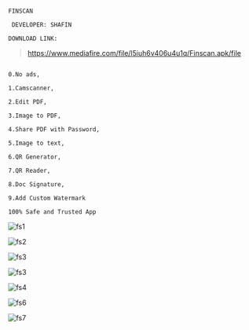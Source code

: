 
```

FINSCAN

```
```
 DEVELOPER: SHAFIN
 ```
 ```
 DOWNLOAD LINK:
 ```
 >  https://www.mediafire.com/file/l5iuh6v406u4u1q/Finscan.apk/file
 ```

0.No ads,
 
1.Camscanner, 

2.Edit PDF, 

3.Image to PDF,

4.Share PDF with Password,

5.Image to text, 

6.QR Generator,

7.QR Reader,

8.Doc Signature,

9.Add Custom Watermark

 ```
  ```
100% Safe and Trusted App
 ```
 
![fs1](https://user-images.githubusercontent.com/82350431/150230166-04335053-cacf-4753-85a3-8131204cf4bb.png)

![fs2](https://user-images.githubusercontent.com/82350431/150230176-bf8c2f29-901f-4df1-abf6-c556514bf027.png)

![fs3](https://user-images.githubusercontent.com/82350431/150230190-71a4c058-1973-4133-beeb-62bd4b64506c.png)

![fs3](https://user-images.githubusercontent.com/82350431/150230613-e5880729-030f-4954-affb-7f56f188c8c6.png)

![fs4](https://user-images.githubusercontent.com/82350431/150230200-496fcf4a-9a74-4372-bfce-d868e576c0b9.png)

![fs6](https://user-images.githubusercontent.com/82350431/150230640-cec318bc-6ac5-4663-843b-723cc97e76ef.png)

![fs7](https://user-images.githubusercontent.com/82350431/150230651-1f0f5bde-9a1f-4fb5-b88c-42fbd86ccf60.png)
